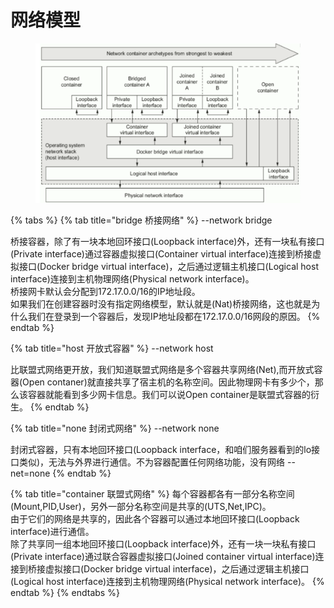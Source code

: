 # 网络模型



<figure><img src="../../../.gitbook/assets/image (11) (1) (1) (1) (1).png" alt=""><figcaption></figcaption></figure>

{% tabs %}
{% tab title="bridge 桥接网络" %}
\--network bridge

桥接容器，除了有一块本地回环接口(Loopback interface)外，还有一块私有接口(Private interface)通过容器虚拟接口(Container virtual interface)连接到桥接虚拟接口(Docker bridge virtual interface)，之后通过逻辑主机接口(Logical host interface)连接到主机物理网络(Physical network interface)。\
桥接网卡默认会分配到172.17.0.0/16的IP地址段。\
如果我们在创建容器时没有指定网络模型，默认就是(Nat)桥接网络，这也就是为什么我们在登录到一个容器后，发现IP地址段都在172.17.0.0/16网段的原因。
{% endtab %}

{% tab title="host 开放式容器" %}
\--network host

比联盟式网络更开放，我们知道联盟式网络是多个容器共享网络(Net),而开放式容器(Open contaner)就直接共享了宿主机的名称空间。因此物理网卡有多少个，那么该容器就能看到多少网卡信息。我们可以说Open container是联盟式容器的衍生。
{% endtab %}

{% tab title="none 封闭式网络" %}
\--network none

封闭式容器，只有本地回环接口(Loopback interface，和咱们服务器看到的lo接口类似)，无法与外界进行通信。不为容器配置任何网络功能，没有网络 --net=none
{% endtab %}

{% tab title="container 联盟式网络" %}
每个容器都各有一部分名称空间(Mount,PID,User)，另外一部分名称空间是共享的(UTS,Net,IPC)。\
由于它们的网络是共享的，因此各个容器可以通过本地回环接口(Loopback interface)进行通信。\
除了共享同一组本地回环接口(Loopback interface)外，还有一块一块私有接口(Private interface)通过联合容器虚拟接口(Joined container virtual interface)连接到桥接虚拟接口(Docker bridge virtual interface)，之后通过逻辑主机接口(Logical host interface)连接到主机物理网络(Physical network interface)。
{% endtab %}
{% endtabs %}
